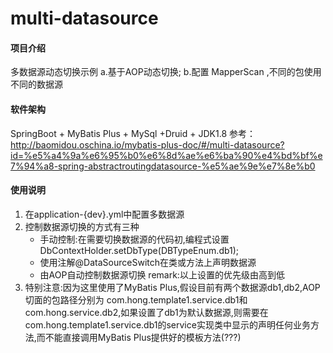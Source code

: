 # multi-datasource

#### 项目介绍
多数据源动态切换示例
a.基于AOP动态切换;
b.配置 MapperScan ,不同的包使用不同的数据源

#### 软件架构
SpringBoot + MyBatis Plus + MySql +Druid + JDK1.8
参考： http://baomidou.oschina.io/mybatis-plus-doc/#/multi-datasource?id=%e5%a4%9a%e6%95%b0%e6%8d%ae%e6%ba%90%e4%bd%bf%e7%94%a8-spring-abstractroutingdatasource-%e5%ae%9e%e7%8e%b0

#### 使用说明
1. 在application-{dev}.yml中配置多数据源
2. 控制数据源切换的方式有三种
   * 手动控制:在需要切换数据源的代码初,编程式设置 DbContextHolder.setDbType(DBTypeEnum.db1);
   * 使用注解@DataSourceSwitch在类或方法上声明数据源
   * 由AOP自动控制数据源切换
   remark:以上设置的优先级由高到低
3. 特别注意:因为这里使用了MyBatis Plus,假设目前有两个数据源db1,db2,AOP切面的包路径分别为
   com.hong.template1.service.db1和com.hong.service.db2,如果设置了db1为默认数据源,则需要在
   com.hong.template1.service.db1的service实现类中显示的声明任何业务方法,而不能直接调用MyBatis Plus提供好的模板方法(???)
